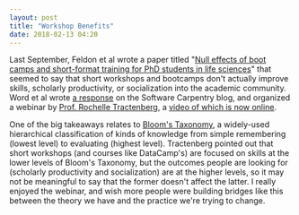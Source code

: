 ```yaml
---
layout: post
title: "Workshop Benefits"
date: 2018-02-13 04:20
---
```


Last September, Feldon et al wrote a paper titled "[Null effects of boot camps and short-format training for PhD students in life sciences](https://www.ncbi.nlm.nih.gov/pmc/articles/PMC5604013/)" that seemed to say that short workshops and bootcamps don't actually improve skills, scholarly productivity, or socialization into the academic community.  Word et al wrote [a response](https://software-carpentry.org/blog/2017/12/response-null-effects.html) on the Software Carpentry blog, and organized a webinar by [Prof. Rochelle Tractenberg](https://neurology.georgetown.edu/faculty/tractenberg), a [video of which is now online](https://zoom.us/recording/play/Sp5W2NPNpocursYxtPis295i3lha9_FHDHVhS9odyJQH5EYPak4dnEPbUePLArb0).

One of the big takeaways relates to [Bloom's Taxonomy](https://en.wikipedia.org/wiki/Bloom%27s_taxonomy#The_cognitive_domain_(knowledge-based)), a widely-used hierarchical classification of kinds of knowledge from simple remembering (lowest level) to evaluating (highest level).  Tractenberg pointed out that short workshops (and courses like DataCamp's) are focused on skills at the lower levels of Bloom's Taxonomy, but the outcomes people are looking for (scholarly productivity and socialization) are at the higher levels, so it may not be meaningful to say that the former doesn't affect the latter.  I really enjoyed the webinar, and wish more people were building bridges like this between the theory we have and the practice we're trying to change.
